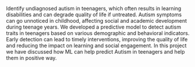 Identify undiagnosed autism in teenagers, which often results in learning disabilities and can degrade quality of life if untreated. Autism symptoms can go unnoticed in childhood, 
affecting social and academic development during teenage years. We developed a predictive model to detect autism traits in teenagers based on various demographic and behavioral indicators.
Early detection can lead to timely interventions, improving the quality of life and reducing the impact on learning and social engagement.
In this project we have discussed how ML can help predict Autism in teenagers and help them in positive way.
